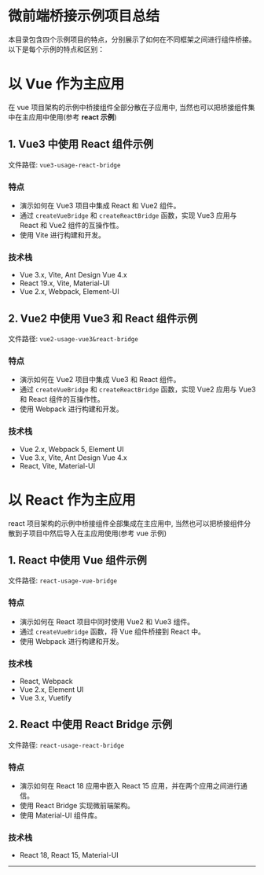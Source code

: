 # 微前端桥接示例项目总结

本目录包含四个示例项目的特点，分别展示了如何在不同框架之间进行组件桥接。以下是每个示例的特点和区别：

# 以 Vue 作为主应用

在 vue 项目架构的示例中桥接组件全部分散在子应用中, 当然也可以把桥接组件集中在主应用中使用(参考 **react 示例**)

## 1. Vue3 中使用 React 组件示例

文件路径: `vue3-usage-react-bridge`

### 特点

- 演示如何在 Vue3 项目中集成 React 和 Vue2 组件。
- 通过 `createVueBridge` 和 `createReactBridge` 函数，实现 Vue3 应用与 React 和 Vue2 组件的互操作性。
- 使用 Vite 进行构建和开发。

### 技术栈

- Vue 3.x, Vite, Ant Design Vue 4.x
- React 19.x, Vite, Material-UI
- Vue 2.x, Webpack, Element-UI

## 2. Vue2 中使用 Vue3 和 React 组件示例

文件路径: `vue2-usage-vue3&react-bridge`

### 特点

- 演示如何在 Vue2 项目中集成 Vue3 和 React 组件。
- 通过 `createVueBridge` 和 `createReactBridge` 函数，实现 Vue2 应用与 Vue3 和 React 组件的互操作性。
- 使用 Webpack 进行构建和开发。

### 技术栈

- Vue 2.x, Webpack 5, Element UI
- Vue 3.x, Vite, Ant Design Vue 4.x
- React, Vite, Material-UI

# 以 React 作为主应用

react 项目架构的示例中桥接组件全部集成在主应用中, 当然也可以把桥接组件分散到子项目中然后导入在主应用使用(参考 vue 示例)

## 1. React 中使用 Vue 组件示例

文件路径: `react-usage-vue-bridge`

### 特点

- 演示如何在 React 项目中同时使用 Vue2 和 Vue3 组件。
- 通过 `createVueBridge` 函数，将 Vue 组件桥接到 React 中。
- 使用 Webpack 进行构建和开发。

### 技术栈

- React, Webpack
- Vue 2.x, Element UI
- Vue 3.x, Vuetify

## 2. React 中使用 React Bridge 示例

文件路径: `react-usage-react-bridge`

### 特点

- 演示如何在 React 18 应用中嵌入 React 15 应用，并在两个应用之间进行通信。
- 使用 React Bridge 实现微前端架构。
- 使用 Material-UI 组件库。

### 技术栈

- React 18, React 15, Material-UI

---
